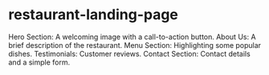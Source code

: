 # restaurant-landing-page
Hero Section: A welcoming image with a call-to-action button. About Us: A brief description of the restaurant. Menu Section: Highlighting some popular dishes. Testimonials: Customer reviews. Contact Section: Contact details and a simple form.
